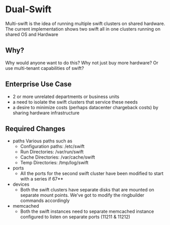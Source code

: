 # Dual-Swift 
Multi-swift is the idea of running multiple swift clusters on shared hardware.
The current implementation shows two swift all in one clusters running on shared OS and Hardware

## Why? ##
Why would anyone want to do this? Why not just buy more hardware? Or use multi-tenant capabilities
of swift?

## Enterprise Use Case ##
* 2 or more unrelated departments or business units
* a need to isolate the swift clusters that service these needs
* a desire to minimize costs (perhaps datacenter chargeback costs) by sharing hardware infrastructure

## Required Changes ##
* paths
  Various paths such as
    - Configuration paths: /etc/swift
    - Run Directories: /var/run/swift
    - Cache Directories: /var/cache/swift
    - Temp Directories: /tmp/log/swift
* ports
  - All the ports for the second swift cluster have been modified to start with a series if 67**
* devices
  - Both the swift clusters have separate disks that are mounted on separate mount points. We've got to modify the ringbuilder commands accordingly
* memcached
  - Both the swift instances need to separate memcached instance configured to listen on separate ports (11211 & 11212)

